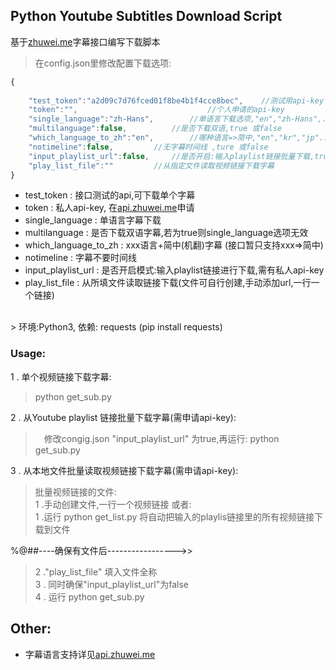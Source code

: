 ## Python Youtube Subtitles Download Script

基于[zhuwei.me](https://api.zhuwei.me)字幕接口编写下载脚本<br>

>在config.json里修改配置下载选项:<br>
```javascript
{
	
	"test_token":"a2d09c7d76fced01f8be4b1f4cce8bec",  	//测试用api-key
	"token":"", 				       		//个人申请的api-key
	"single_language":"zh-Hans",		//单语言下载选项,"en","zh-Hans",...
	"multilanguage":false,			//是否下载双语,true 或false
	"which_language_to_zh":"en",		//哪种语言=>简中,"en","kr","jp"...
	"notimeline":false,			//无字幕时间线 ,ture 或false
	"input_playlist_url":false,		//是否开启:输入playlist链接批量下载,true 或 false
	"play_list_file":""			//从指定文件读取视频链接下载字幕
}
```
* test_token : 接口测试的api,可下载单个字幕
* token : 私人api-key, 在[api.zhuwei.me](https://api.zhuwei.me)申请
* single_language : 单语言字幕下载
* multilanguage : 是否下载双语字幕,若为true则single_language选项无效
* which_language_to_zh : xxx语言+简中(机翻)字幕 (接口暂只支持xxx=>简中)
* notimeline : 字幕不要时间线
* input_playlist_url : 是否开启模式:输入playlist链接进行下载,需有私人api-key
* play_list_file : 从所填文件读取链接下载(文件可自行创建,手动添加url,一行一个链接)
<br>
> 环境:Python3, 依赖: requests (pip install requests)

### Usage:
1 . 单个视频链接下载字幕:

> python get_sub.py

2 . 从Youtube playlist 链接批量下载字幕(需申请api-key):
>　修改congig.json  "input_playlist_url" 为true,再运行:
> python get_sub.py

3 . 从本地文件批量读取视频链接下载字幕(需申请api-key):
>批量视频链接的文件:<br>1 .手动创建文件,一行一个视频链接 或者:<br> 1 .运行 python get_list.py 将自动把输入的playlis链接里的所有视频链接下载到文件<br> 

%@##----确保有文件后----------------->><br>
>2 ."play_list_file" 填入文件全称<br>3 . 同时确保"input_playlist_url"为false<br>4 . 运行 python get_sub.py

## Other:

* 字幕语言支持详见[api.zhuwei.me](https://api.zhuwei.me)
